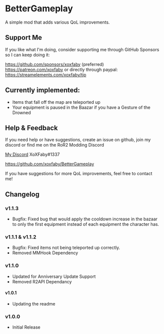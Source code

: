 # BetterGameplay

A simple mod that adds various QoL improvements.  

## Support Me

If you like what I'm doing, consider supporting me through GitHub Sponsors so I can keep doing it:

https://github.com/sponsors/xoxfaby (preferred)
https://patreon.com/xoxfaby
or directly through paypal:
https://streamelements.com/xoxfaby/tip

## Currently implemented:
- Items that fall off the map are teleported up
- Your equipment is paused in the Baazar if you have a Gesture of the Drowned

## Help & Feedback

If you need help or have suggestions, create an issue on github, join my discord or find me on the RoR2 Modding Discord 

[My Discord](https://discord.gg/Zy2HSB4) XoXFaby#1337

https://github.com/xoxfaby/BetterGameplay

If you have suggestions for more QoL improvements, feel free to contact me!

## Changelog

### v1.1.3
 - Bugfix: Fixed bug that would apply the cooldown increase in the bazaar to only the first equipment instead of each equipment the character has. 

### v1.1.1 & v1.1.2
 - Bugfix: Fixed items not being teleported up correctly.
 - Removed MMHook Dependency

### v1.1.0 
 - Updated for Anniversary Update Support
 - Removed R2API Dependancy

#### v1.0.1 
 - Updating the readme

### v1.0.0 
 - Initial Release
